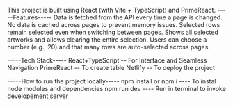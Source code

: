 This project is built using React (with Vite + TypeScript) and PrimeReact.
-----Features-----
Data is fetched from the API every time a page is changed. No data is cached across pages to prevent memory issues.
Selected rows remain selected even when switching between pages.
Shows all selected artworks and allows clearing the entire selection.
Users can choose a number (e.g., 20) and that many rows are auto-selected across pages.

-----Tech Stack-----
React+TypeScript -- For Interface and Seamless Navigation
PrimeReact -- To create table
Netlify -- To deploy the project

-----How to run the project locally-----
npm install or npm i ---- To instal node modules and dependencies
npm run dev ---- Run in terminal to invoke developement server

